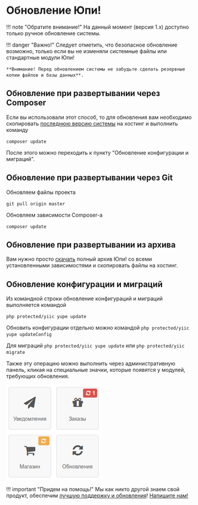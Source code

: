 # Обновление Юпи!

!!! note "Обратите внимание!"
    На данный момент (версия 1.x) доступно только ручное обновление системы.

!!! danger "Важно!"
    Следует отметить, что безопасное обновление возможно, только если вы не изменяли системные файлы или стандартные модули Юпи!

    **Внимание! Перед обновлением системы не забудьте сделать резервные копии файлов и базы данных**.

## Обновление при развертывании через Composer

Если вы использовали этот способ, то для обновления вам необходимо скопировать [последнюю версию системы](https://github.com/yupe/yupe) на хостинг и выполнить команду
```
composer update
```

После этого можно переходить к пункту "Обновление конфигурации и миграций".

## Обновление при развертывании через Git

Обновляем файлы проекта
```
git pull origin master
```

Обновляем зависимости Composer-a
```
composer update
```

## Обновление при развертывании из архива

Вам нужно просто [скачать](http://yupe.ru/download) полный архив Юпи! со всеми установленными зависимостями и скопировать файлы на хостинг.

## Обновление конфигурации и миграций

Из командной строки обновление конфигураций и миграций выполняется командой
```
php protected/yiic yupe update
```

Обновить конфигурации отдельно можно командой ` php protected/yiic yupe updateConfig `

Для миграций `php protected/yiic yupe update` или `php protected/yiic migrate`

Также эту операцию можно выполнить через административную панель, кликая на специальные значки, которые появятся у модулей, требующих обновления.

![Обновление конфигураций и миграций](img/yupe-update-1.png)

!!! important "Придем на помощь!"
    Мы как никто другой знаем свой продукт, обеспечим [лучшую поддержку и обновления](http://yupe.ru/service/support)!
    [Напишите нам!](http://yupe.ru/contacts)
